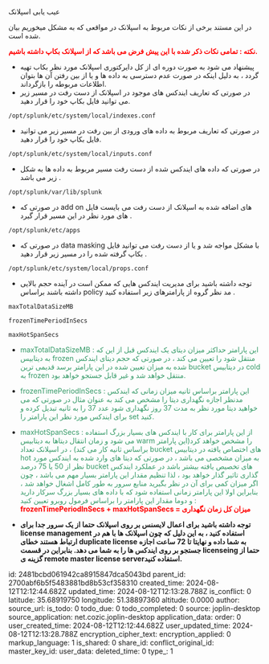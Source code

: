 عیب یابی اسپلانک 

در این مستند برخی از نکات مربوط به اسپلانک در مواقعی که به مشکل میخوریم بیان شده است.

**<span style="color: #ff0000;">نکته : تمامی نکات ذکر شده با این پیش فرض می باشد که از اسپلانک بکاپ داشته باشیم.</span>**

- پیشنهاد می شود به صورت دوره ای از کل دایرکتوری اسپلانک مورد نظر بکاب تهیه گردد ، به دلیل اینکه در صورت عدم دسترسی به داده ها و یا از بین رفتن آن ها بتوان اطلاعات مربوطه را بازگرداند.
- در صورتی که تعاریف ایندکس های موجود در اسپلانک از دست رفت در مسیر زیر می توانید فایل بکاپ خود را قرار دهید.

`/opt/splunk/etc/system/local/indexes.conf`

- در صورتی که تعاریف مربوط به داده های ورودی از بین رفت در مسیر زیر می توانید فایل بکاپ خود را قرار دهید.

`/opt/splunk/etc/system/local/inputs.conf`

- در صورتی که داده های ایندکس شده از دست رفت مسیر مربوط به داده ها به شکل زیر می باشد .

`/opt/splunk/var/lib/splunk`

- در صورتی که add on های اضافه شده به اسپلانک از دست رفت می بایست فایل های مورد نظر در این مسیر قرار گیرد .

`/opt/splunk/etc/apps`

- در صورتی که data masking با مشکل مواجه شد و یا از دست رفت می توانید فایل بکاپ گرفته شده را در مسیر زیر قرار دهید .

`/opt/splunk/etc/system/local/props.conf`

- توجه داشته باشید برای مدیریت ایندکس هایی که ممکن است در آینده حجم بالایی داشته باشند براساس policy مد نظر گروه از پارامترهای زیر استفاده کنید .

`maxTotalDataSizeMB`

`frozenTimePeriodInSecs`

`maxHotSpanSecs`

- <span style="color: #339966;">maxTotalDataSizeMB : این پارامتر حداکثر میزان دیتای یک ایندکس قبل از این که به دیتابیس frozen منتقل شود را تعیین می کند ، در صورتی که حجم دیتای ایندکس شده به میزان تعیین شده در این پارامتر برسد قدیمی ترین bucket در دیتابیس cold به frozen منتقل خواهد شد و غیر قابل جستجو خواهد بود.</span>
    
- <span style="color: #339966;">frozenTimePeriodInSecs : این پارامتر براساس ثانیه میزان زمانی که ایندکس مدنظر اجازه نگهداری دیتا را مشخص می کند به عنوان مثال در صورتی که می خواهید دیتا مورد نظر به مدت 37 روز نگهداری شود عدد 37 را به ثانیه تبدیل کرده و برای ایندکس مورد نظر این پارامتر را set کنید.</span>
    
- <span style="color: #339966;">maxHotSpanSecs : از این پارامتر برای کار با ایندکس های بسیار بزرگ استفاده می شود و زمان انتقال دیتاها به دیتابیس warm را مشخص خواهد کرد(این پارامتر براساس ثانیه کار می کند) ، در اسپلانک تعداد bucket های اختصاص یافته در دیتابیس hot به میزان مشخصی می باشد ، در صورتی که دیتا های وارد شده به ایندکس مورد نظر از 50 یا 75 درصد bucket های تخصیص یافته بیشتر باشد در عملکرد ایندکس گذاری تاثیر گذار خواهد بود ، لذا تنظیم مقدار این پارامتر بسیار مهم می باشد ، چون اگر میزان کمی برای آن در نظر بگیرید منابع سرور به طور کامل اشغال خواهد شد ، بنابراین اولا این پارامتر زمانی استفاده شود که با داده های بسیار بزرگ سرکار دارید و دوما مقدار این پارامتر را براساس فرمول روبرو تعیین کنید : **<span style="color: #ff0000;">frozenTimePeriodInSecs + maxHotSpanSecs = میزان کل زمان نگهداری</span>**</span>
    
- **توجه داشته باشید برای اعمال لایسنس بر روی اسپلانک حتما از یک سرور جدا برای license management استفاده کنید ، به این دلیل که چون اسپلانک ها با هم در ارتباط هستند خطای duplicate license به شما داده و نهایتا تا 72 ساعت اجازه جستجو بر روی ایندکس ها را به شما می دهد. بنابراین در قسمت licenseing حتما از گزینه ی remote master license serverاستفاده کنید.**

id: 2481bcbd061942ca8915847dca5043bd
parent_id: 2700abf6b5f5483881bd8b53cf358310
created_time: 2024-08-12T12:12:44.682Z
updated_time: 2024-08-12T12:13:28.788Z
is_conflict: 0
latitude: 35.68919750
longitude: 51.38897360
altitude: 0.0000
author: 
source_url: 
is_todo: 0
todo_due: 0
todo_completed: 0
source: joplin-desktop
source_application: net.cozic.joplin-desktop
application_data: 
order: 0
user_created_time: 2024-08-12T12:12:44.682Z
user_updated_time: 2024-08-12T12:13:28.788Z
encryption_cipher_text: 
encryption_applied: 0
markup_language: 1
is_shared: 0
share_id: 
conflict_original_id: 
master_key_id: 
user_data: 
deleted_time: 0
type_: 1